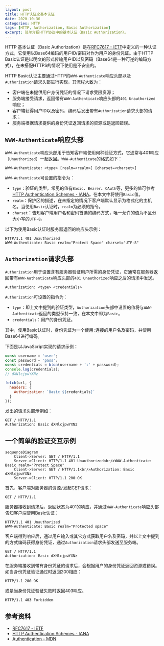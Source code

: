 ```yaml
---
layout: post
title: HTTP认证之基本认证
date: 2020-10-30
categories: HTTP
tags: [HTTP, Authorization, Basic Authorization]
excerpt: 简单介绍HTTP协议中的基本认证（Basic Authorization）。
---
```


HTTP 基本认证（Basic Authorization）是在[RFC7617 - IETF]中定义的一种认证方式，它使用以Base64编码的用户ID/密码对作为用户的身份凭证。由于HTTP Basic认证是以明文的形式传输用户ID以及密码（Base64是一种可逆的编码方式），在未搭配HTTPS的情况下使用是不安全的。

HTTP Basic认证主要通过HTTP的`WWW-Authenticate`响应头部以及`Authorization`请求头部进行实现，其流程大致为：

- 客户端在未提供用户身份凭证的情况下请求受限资源；
- 服务端接受请求，返回带有`WWW-Authenticate`响应头部的`401 Unauthorized`响应；
- 客户端获得用户ID以及密码，编码后发出带有`Authorization`请求头部的请求；
- 服务端根据请求提供的身份凭证返回请求的资源或是返回错误。

## `WWW-Authenticate`响应头部

`WWW-Authenticate`响应头部用于告知客户端使用何种验证方式，它通常与401响应（`Unauthorized`）一起返回。`WWW-Authenticate`的格式如下：

```
WWW-Authenticate: <type> [realm=<realm>] [charset=<charset>]
```

`WWW-Authenticate`可设置的指令为：

- `type`：验证的类型，常见的值有`Basic`、`Bearer`、`OAuth`等，更多的值可参考[HTTP Authentication Schemes - IANA]。在本文中将使用`Basic`值。
- `realm`：保护区的描述，在未指定的情况下客户端默认显示为格式化的主机名。当使用`Basic`认证时，`realm`为必须的指令。
- `charset`：告知客户端用户名和密码首选的编码方式，唯一允许的值为不区分大小写的`UTF-8`。

以下为使用Basic认证时服务器返回的响应头示例：

```
HTTP/1.1 401 Unauthorized
WWW-Authenticate: Basic realm="Protect Space" charset="UTF-8"
```

## `Authorization`请求头部

`Authorization`用于设置含有服务器验证用户所需的身份凭证，它通常在服务器返回带有`WWW-Authenticate`响应头部的`401 Unauthorized`响应之后的请求中发送。

```
Authorization: <type> <credentials>
```

`Authorization`可设置的指令为：

- `type`：即上文中提到的验证类型，`Authorization`头部中设置的值将与`WWW-Authenticate`返回的类型保持一致，在本文中即为`Basic`。
- `credentials`：用户的身份凭证。

其中，使用Basic认证时，身份凭证为一个使用`:`连接的用户名及密码，并使用Base64进行编码。

下面是以JavaScript实现的请求示例：

```js
const username = 'user';
const password = 'pass';
const credentials = btoa(username + ':' + password);
console.log(credentials);
// dXNlcjpwYXNz

fetch(url, {
  headers: {
    Authorization: `Basic ${credentials}`
  }
});
```

发出的请求头部示例如：

```
GET / HTTP/1.1
Authorization: Basic dXNlcjpwYXNz
```

## 一个简单的验证交互示例

```mermaid
sequenceDiagram
    Client->Server: GET / HTTP/1.1
    Server->Client: HTTP/1.1 401 Unauthorized<br/>WWW-Authenticate: Basic realm="Protect Space"
    Client->Server: GET / HTTP/1.1<br/>Authorization: Basic dXNlcjpwYXNz
    Server->Client: HTTP/1.1 200 OK
```

首先，客户端对服务器的资源`/`发起GET请求：

```
GET / HTTP/1.1
```

服务器接收到请求后，返回状态为401的响应，并通过`WWW-Authenticate`响应头部告知客户端使用Basic认证：

```
HTTP/1.1 401 Unauthorized
WWW-Authenticate: Basic realm="Protected space"
```

客户端得到响应后，通过用户输入或其它方式获取用户名及密码，并以上文中提到的方式编码获得身份凭证，通过`Authorization`请求头部发送至服务端。

```
GET / HTTP/1.1
Authorization: Basic dXNlcjpwYXNz
```

在服务端接收到带有身份凭证的请求后，会根据用户的身份凭证返回资源或错误。如当身份凭证验证通过时返回200相应：

```
HTTP/1.1 200 OK
```

或是当身份凭证验证失败时返回403响应。

```
HTTP/1.1 403 Forbidden
```

## 参考资料

- [RFC7617 - IETF]
- [HTTP Authentication Schemes - IANA]
- [Authentication - MDN](https://developer.mozilla.org/en-US/docs/Web/HTTP/Authentication)

[RFC7617 - IETF]: https://tools.ietf.org/html/rfc7617
[HTTP Authentication Schemes - IANA]: https://www.iana.org/assignments/http-authschemes/http-authschemes.xhtml